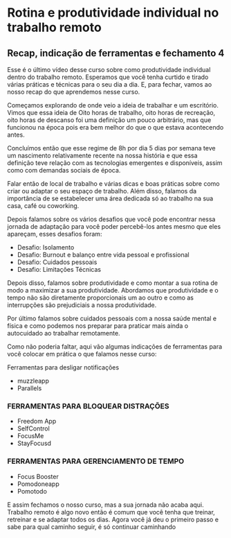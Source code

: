 # Rotina e produtividade individual no trabalho remoto

## Recap, indicação de ferramentas e fechamento 4

Esse é o último vídeo desse curso sobre como produtividade individual dentro do trabalho remoto. Esperamos que você tenha curtido e tirado várias práticas e técnicas para o seu dia a dia. E, para fechar, vamos ao nosso recap do que aprendemos nesse curso.

Começamos explorando de onde veio a ideia de trabalhar e um escritório. Vimos que essa ideia de Oito horas de trabalho, oito horas de recreação, oito horas de descanso foi uma definição um pouco arbitrário, mas que funcionou na época pois era bem melhor do que o que estava acontecendo antes.

Concluímos então que esse regime de 8h por dia 5 dias por semana teve um nascimento relativamente recente na nossa história e que essa definição teve relação com as tecnologias emergentes e disponíveis, assim como com demandas sociais de época.

Falar então de local de trabalho e várias dicas e boas práticas sobre como criar ou adaptar o seu espaço de trabalho. Além disso, falamos da importância de se estabelecer uma área dedicada só ao trabalho na sua casa, café ou coworking.

Depois falamos sobre os vários desafios que você pode encontrar nessa jornada de adaptação para você poder percebê-los antes mesmo que eles apareçam, esses desafios foram:

- Desafio: Isolamento
- Desafio: Burnout e balanço entre vida pessoal e profissional
- Desafio: Cuidados pessoais
- Desafio: Limitações Técnicas

Depois disso, falamos sobre produtividade e como montar a sua rotina de modo a maximizar a sua produtividade. Abordamos que produtividade e o tempo não são diretamente proporcionais um ao outro e como as interrupções são prejudiciais a nossa produtividade.

Por último falamos sobre cuidados pessoais com a nossa saúde mental e física e como podemos nos preparar para praticar mais ainda o autocuidado ao trabalhar remotamente.

Como não poderia faltar, aqui vão algumas indicações de ferramentas para você colocar em prática o que falamos nesse curso:

Ferramentas para desligar notificações

- muzzleapp
- Parallels

### FERRAMENTAS PARA BLOQUEAR DISTRAÇÕES

- Freedom App
- SelfControl
- FocusMe
- StayFocusd

### FERRAMENTAS PARA GERENCIAMENTO DE TEMPO

- Focus Booster
- Pomodoneapp
- Pomotodo

E assim fechamos o nosso curso, mas a sua jornada não acaba aqui. Trabalho remoto é algo novo então é comum que você tenha que treinar, retreinar e se adaptar todos os dias. Agora você já deu o primeiro passo e sabe para qual caminho seguir, é só continuar caminhando
